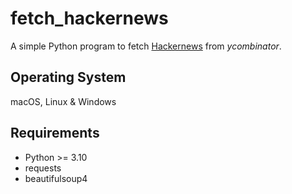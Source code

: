 # fetch_hackernews

A simple Python program to fetch [Hackernews](https://news.ycombinator.com) from *ycombinator*. 

## Operating System

macOS, Linux & Windows

## Requirements

* Python >= 3.10
* requests
* beautifulsoup4

